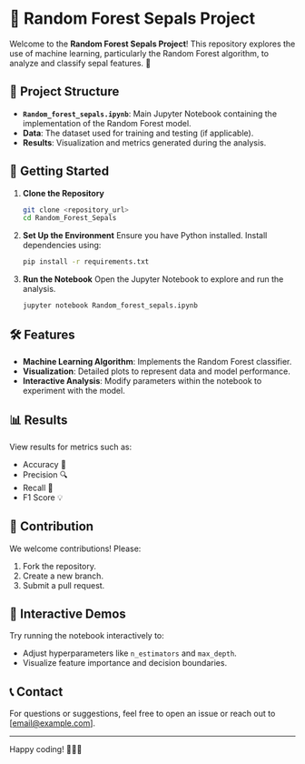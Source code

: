
# 🌳 Random Forest Sepals Project

Welcome to the **Random Forest Sepals Project**! This repository explores the use of machine learning, particularly the Random Forest algorithm, to analyze and classify sepal features. 🌸

## 📂 Project Structure

- **`Random_forest_sepals.ipynb`**: Main Jupyter Notebook containing the implementation of the Random Forest model.
- **Data**: The dataset used for training and testing (if applicable).
- **Results**: Visualization and metrics generated during the analysis.

## 🚀 Getting Started

1. **Clone the Repository**
   ```bash
   git clone <repository_url>
   cd Random_Forest_Sepals
   ```

2. **Set Up the Environment**
   Ensure you have Python installed. Install dependencies using:
   ```bash
   pip install -r requirements.txt
   ```

3. **Run the Notebook**
   Open the Jupyter Notebook to explore and run the analysis.
   ```bash
   jupyter notebook Random_forest_sepals.ipynb
   ```

## 🛠️ Features

- **Machine Learning Algorithm**: Implements the Random Forest classifier.
- **Visualization**: Detailed plots to represent data and model performance.
- **Interactive Analysis**: Modify parameters within the notebook to experiment with the model.

## 📊 Results

View results for metrics such as:
- Accuracy 🎯
- Precision 🔍
- Recall 🔄
- F1 Score 💡

## 🤝 Contribution

We welcome contributions! Please:
1. Fork the repository.
2. Create a new branch.
3. Submit a pull request.

## 🧩 Interactive Demos

Try running the notebook interactively to:
- Adjust hyperparameters like `n_estimators` and `max_depth`.
- Visualize feature importance and decision boundaries.

## 📞 Contact

For questions or suggestions, feel free to open an issue or reach out to [email@example.com].

---

Happy coding! 🧑‍💻🌟
